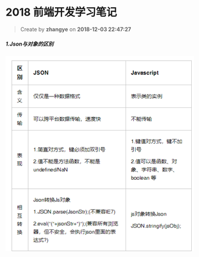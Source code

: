 2018 前端开发学习笔记
===

> Create by **zhangye** on **2018-12-03 22:47:27**  
##### 1.Json与对象的区别
![图片名称](images/json.png)

